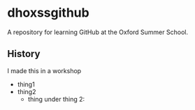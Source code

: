 # dhoxssgithub
A repository for learning GitHub at the Oxford Summer School.

## History

I made this in a workshop

* thing1
* thing2
  * thing under thing 2:
